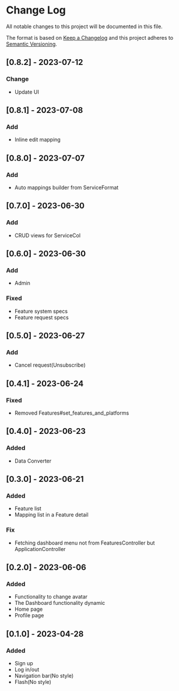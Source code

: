 # Change Log
All notable changes to this project will be documented in this file.
 
The format is based on [Keep a Changelog](http://keepachangelog.com/)
and this project adheres to [Semantic Versioning](http://semver.org/).

## [0.8.2] - 2023-07-12
 
### Change
- Update UI

## [0.8.1] - 2023-07-08
 
### Add
- Inline edit mapping

## [0.8.0] - 2023-07-07
 
### Add
- Auto mappings builder from ServiceFormat

## [0.7.0] - 2023-06-30
 
### Add
- CRUD views for ServiceCol

## [0.6.0] - 2023-06-30
 
### Add
- Admin

### Fixed
- Feature system specs
- Feature request specs

## [0.5.0] - 2023-06-27
 
### Add
- Cancel request(Unsubscribe)

## [0.4.1] - 2023-06-24
 
### Fixed
- Removed Features#set_features_and_platforms

## [0.4.0] - 2023-06-23
 
### Added
- Data Converter

## [0.3.0] - 2023-06-21
 
### Added
- Feature list
- Mapping list in a Feature detail

### Fix
- Fetching dashboard menu not from FeaturesController but ApplicationController

## [0.2.0] - 2023-06-06
 
### Added
- Functionality to change avatar
- The Dashboard functionality dynamic
- Home page
- Profile page 

## [0.1.0] - 2023-04-28
 
### Added
- Sign up
- Log in/out
- Navigation bar(No style)
- Flash(No style)
